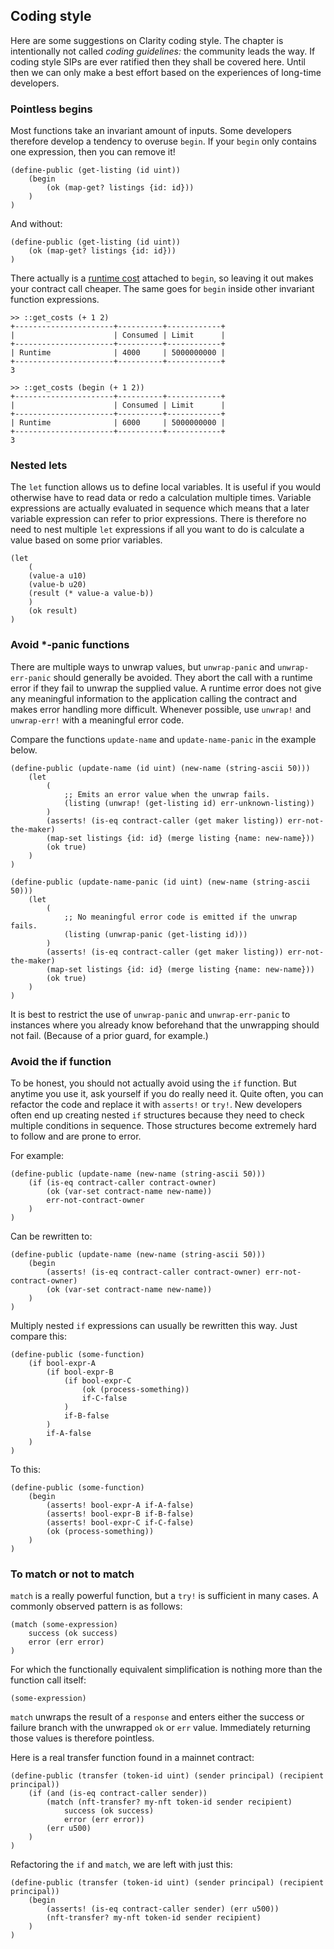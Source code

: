 ## Coding style

Here are some suggestions on Clarity coding style. The chapter is intentionally
not called _coding guidelines:_ the community leads the way. If coding style
SIPs are ever ratified then they shall be covered here. Until then we can only
make a best effort based on the experiences of long-time developers.

### Pointless begins

Most functions take an invariant amount of inputs. Some developers therefore
develop a tendency to overuse `begin`. If your `begin` only contains one
expression, then you can remove it!

```Clarity,{"nonplayable":true}
(define-public (get-listing (id uint))
	(begin
		(ok (map-get? listings {id: id}))
	)
)
```

And without:

```Clarity,{"nonplayable":true}
(define-public (get-listing (id uint))
	(ok (map-get? listings {id: id}))
)
```

There actually is a [runtime cost](ch12-00-runtime-cost-analysis.md) attached to
`begin`, so leaving it out makes your contract call cheaper. The same goes for
`begin` inside other invariant function expressions.

```Clarity,{"nonplayable":true}
>> ::get_costs (+ 1 2)
+----------------------+----------+------------+
|                      | Consumed | Limit      |
+----------------------+----------+------------+
| Runtime              | 4000     | 5000000000 |
+----------------------+----------+------------+
3

>> ::get_costs (begin (+ 1 2))
+----------------------+----------+------------+
|                      | Consumed | Limit      |
+----------------------+----------+------------+
| Runtime              | 6000     | 5000000000 |
+----------------------+----------+------------+
3
```

### Nested lets

The `let` function allows us to define local variables. It is useful if you
would otherwise have to read data or redo a calculation multiple times. Variable
expressions are actually evaluated in sequence which means that a later variable
expression can refer to prior expressions. There is therefore no need to nest
multiple `let` expressions if all you want to do is calculate a value based on
some prior variables.

```Clarity,{"nonplayable":true}
(let
	(
    (value-a u10)
    (value-b u20)
    (result (* value-a value-b))
	)
	(ok result)
)
```

### Avoid \*-panic functions

There are multiple ways to unwrap values, but `unwrap-panic` and
`unwrap-err-panic` should generally be avoided. They abort the call with a
runtime error if they fail to unwrap the supplied value. A runtime error does
not give any meaningful information to the application calling the contract and
makes error handling more difficult. Whenever possible, use `unwrap!` and
`unwrap-err!` with a meaningful error code.

Compare the functions `update-name` and `update-name-panic` in the example
below.

```Clarity,{"nonplayable":true}
(define-public (update-name (id uint) (new-name (string-ascii 50)))
	(let
		(
			;; Emits an error value when the unwrap fails.
			(listing (unwrap! (get-listing id) err-unknown-listing))
		)
		(asserts! (is-eq contract-caller (get maker listing)) err-not-the-maker)
		(map-set listings {id: id} (merge listing {name: new-name}))
		(ok true)
	)
)

(define-public (update-name-panic (id uint) (new-name (string-ascii 50)))
	(let
		(
			;; No meaningful error code is emitted if the unwrap fails.
			(listing (unwrap-panic (get-listing id)))
		)
		(asserts! (is-eq contract-caller (get maker listing)) err-not-the-maker)
		(map-set listings {id: id} (merge listing {name: new-name}))
		(ok true)
	)
)
```

It is best to restrict the use of `unwrap-panic` and `unwrap-err-panic` to
instances where you already know beforehand that the unwrapping should not fail.
(Because of a prior guard, for example.)

### Avoid the if function

To be honest, you should not actually avoid using the `if` function. But anytime
you use it, ask yourself if you do really need it. Quite often, you can refactor
the code and replace it with `asserts!` or `try!`. New developers often end up
creating nested `if` structures because they need to check multiple conditions
in sequence. Those structures become extremely hard to follow and are prone to
error.

For example:

```Clarity,{"nonplayable":true}
(define-public (update-name (new-name (string-ascii 50)))
	(if (is-eq contract-caller contract-owner)
		(ok (var-set contract-name new-name))
		err-not-contract-owner
	)
)
```

Can be rewritten to:

```Clarity,{"nonplayable":true}
(define-public (update-name (new-name (string-ascii 50)))
	(begin
		(asserts! (is-eq contract-caller contract-owner) err-not-contract-owner)
		(ok (var-set contract-name new-name))
	)
)
```

Multiply nested `if` expressions can usually be rewritten this way. Just compare
this:

```Clarity,{"nonplayable":true}
(define-public (some-function)
	(if bool-expr-A
		(if bool-expr-B
			(if bool-expr-C
				(ok (process-something))
				if-C-false
			)
			if-B-false
		)
		if-A-false
	)
)
```

To this:

```Clarity,{"nonplayable":true}
(define-public (some-function)
	(begin
		(asserts! bool-expr-A if-A-false)
		(asserts! bool-expr-B if-B-false)
		(asserts! bool-expr-C if-C-false)
		(ok (process-something))
	)
)
```

### To match or not to match

`match` is a really powerful function, but a `try!` is sufficient in many cases.
A commonly observed pattern is as follows:

```Clarity,{"nonplayable":true}
(match (some-expression)
	success (ok success)
	error (err error)
)
```

For which the functionally equivalent simplification is nothing more than the
function call itself:

```Clarity,{"nonplayable":true}
(some-expression)
```

`match` unwraps the result of a `response` and enters either the success or
failure branch with the unwrapped `ok` or `err` value. Immediately returning
those values is therefore pointless.

Here is a real transfer function found in a mainnet contract:

```Clarity,{"nonplayable":true}
(define-public (transfer (token-id uint) (sender principal) (recipient principal))
	(if (and (is-eq contract-caller sender))
		(match (nft-transfer? my-nft token-id sender recipient)
			success (ok success)
			error (err error))
		(err u500)
	)
)
```

Refactoring the `if` and `match`, we are left with just this:

```Clarity,{"nonplayable":true}
(define-public (transfer (token-id uint) (sender principal) (recipient principal))
	(begin
		(asserts! (is-eq contract-caller sender) (err u500))
		(nft-transfer? my-nft token-id sender recipient)
	)
)
```
